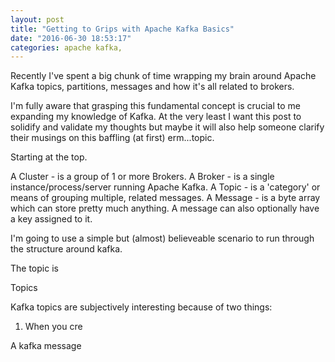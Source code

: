 ```yaml
---
layout: post
title: "Getting to Grips with Apache Kafka Basics"
date: "2016-06-30 18:53:17"
categories: apache kafka,
---
```


Recently I've spent a big chunk of time wrapping my brain around Apache Kafka topics, partitions, messages and how it's all related to brokers.

I'm fully aware that grasping this fundamental concept is crucial to me expanding my knowledge of Kafka. At the very least I want this post to solidify and validate my thoughts but maybe it will also help someone clarify their musings on this baffling (at first) erm...topic.

Starting at the top.

A Cluster - is a group of 1 or more Brokers.
A Broker - is a single instance/process/server running Apache Kafka.
A Topic - is a 'category' or means of grouping multiple, related messages.
A Message - is a byte array which can store pretty much anything. A message can also optionally have a key assigned to it.

I'm going to use a simple but (almost) believeable scenario to run through the structure around kafka.

The topic is

Topics

 

Kafka topics are subjectively interesting because of two things:

1. When you cre











A kafka message 